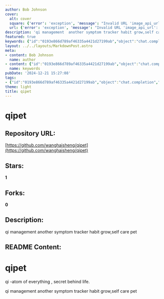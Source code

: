 ```yaml
---
author: Bob Johnson
cover:
  alt: cover
  square: {'error': 'exception', 'message': "Invalid URL 'image_api_url': No scheme supplied. Perhaps you meant https://image_api_url?"}
  url: {'error': 'exception', 'message': "Invalid URL 'image_api_url': No scheme supplied. Perhaps you meant https://image_api_url?"}
description: 'qi management  another symptom tracker habit grow,self care pet'
featured: true
keywords: {"id":"0193e866d789af46335a4421d27199ab","object":"chat.completion","created":1734770874,"model":"Qwen/Qwen2.5-7B-Instruct","choices":[{"index":0,"message":{"role":"assistant","content":"Based on the provided text, here are the keywords and tags extracted:\n\nKeywords:\n- qipet\n- qi management\n- symptom tracker\n- habit\n- grow\n- self care\n- pet\n- qi\n- atom of everything\n- secret behind life\n\nTags:\n- qipet\n- qi management\n- symptom tracker\n- habit\n- grow\n- self care\n- pet\n- qi\n- wellness\n- health\n- mindfulness"},"finish_reason":"stop"}],"usage":{"prompt_tokens":80,"completion_tokens":94,"total_tokens":174},"system_fingerprint":""}
layout: ../../layouts/MarkdownPost.astro
meta:
- content: Bob Johnson
  name: author
- content: {"id":"0193e866d789af46335a4421d27199ab","object":"chat.completion","created":1734770874,"model":"Qwen/Qwen2.5-7B-Instruct","choices":[{"index":0,"message":{"role":"assistant","content":"Based on the provided text, here are the keywords and tags extracted:\n\nKeywords:\n- qipet\n- qi management\n- symptom tracker\n- habit\n- grow\n- self care\n- pet\n- qi\n- atom of everything\n- secret behind life\n\nTags:\n- qipet\n- qi management\n- symptom tracker\n- habit\n- grow\n- self care\n- pet\n- qi\n- wellness\n- health\n- mindfulness"},"finish_reason":"stop"}],"usage":{"prompt_tokens":80,"completion_tokens":94,"total_tokens":174},"system_fingerprint":""}
  name: keywords
pubDate: '2024-12-21 15:27:08'
tags:
- {"id":"0193e866d789af46335a4421d27199ab","object":"chat.completion","created":1734770874,"model":"Qwen/Qwen2.5-7B-Instruct","choices":[{"index":0,"message":{"role":"assistant","content":"Based on the provided text, here are the keywords and tags extracted:\n\nKeywords:\n- qipet\n- qi management\n- symptom tracker\n- habit\n- grow\n- self care\n- pet\n- qi\n- atom of everything\n- secret behind life\n\nTags:\n- qipet\n- qi management\n- symptom tracker\n- habit\n- grow\n- self care\n- pet\n- qi\n- wellness\n- health\n- mindfulness"},"finish_reason":"stop"}],"usage":{"prompt_tokens":80,"completion_tokens":94,"total_tokens":174},"system_fingerprint":""}
theme: light
title: qipet
---
```


# qipet

## Repository URL: 
[https://github.com/wanghaisheng/qipet](https://github.com/wanghaisheng/qipet)

## Stars: 
**1**

## Forks: 
**0**

## Description: 
qi management  another symptom tracker habit grow,self care pet

## README Content: 
# qipet

qi  -atom of everything , secret behind life.

qi management  another symptom tracker habit grow,self care pet

